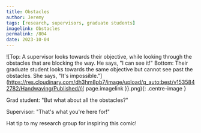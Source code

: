```yaml
---
title: Obstacles
author: Jeremy
tags: [research, supervisors, graduate students]
imagelink: Obstacles
permalink: /804
date: 2023-10-04
---
```


![Top: A supervisor looks towards their objective, while looking through the obstacles that are blocking the way. He says, "I can see it!" Bottom: Their graduate student looks towards the same objective but cannot see past the obstacles. She says, "It's impossible."](https://res.cloudinary.com/dh3hm8pb7/image/upload/q_auto:best/v1535842782/Handwaving/Published/{{ page.imagelink }}.png){: .centre-image }

Grad student: "But what about all the obstacles?"

Supervisor: "That's what you're here for!"

Hat tip to my research group for inspiring this comic!
